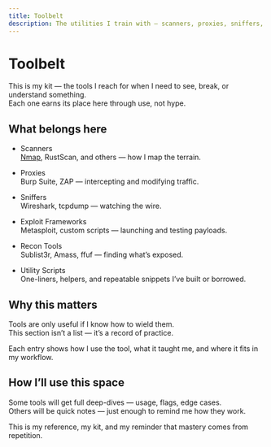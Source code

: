 ```yaml
---
title: Toolbelt
description: The utilities I train with — scanners, proxies, sniffers, and exploit frameworks.
---
```


# Toolbelt

This is my kit — the tools I reach for when I need to see, break, or understand something.  
Each one earns its place here through use, not hype.

## What belongs here

- Scanners  
  [Nmap](/security/toolbelt/nmap/), RustScan, and others — how I map the terrain.

- Proxies  
  Burp Suite, ZAP — intercepting and modifying traffic.

- Sniffers  
  Wireshark, tcpdump — watching the wire.

- Exploit Frameworks  
  Metasploit, custom scripts — launching and testing payloads.

- Recon Tools  
  Sublist3r, Amass, ffuf — finding what’s exposed.

- Utility Scripts  
  One-liners, helpers, and repeatable snippets I’ve built or borrowed.

## Why this matters

Tools are only useful if I know how to wield them.  
This section isn’t a list — it’s a record of practice.

Each entry shows how I use the tool, what it taught me, and where it fits in my workflow.

## How I’ll use this space

Some tools will get full deep-dives — usage, flags, edge cases.  
Others will be quick notes — just enough to remind me how they work.

This is my reference, my kit, and my reminder that mastery comes from repetition.

